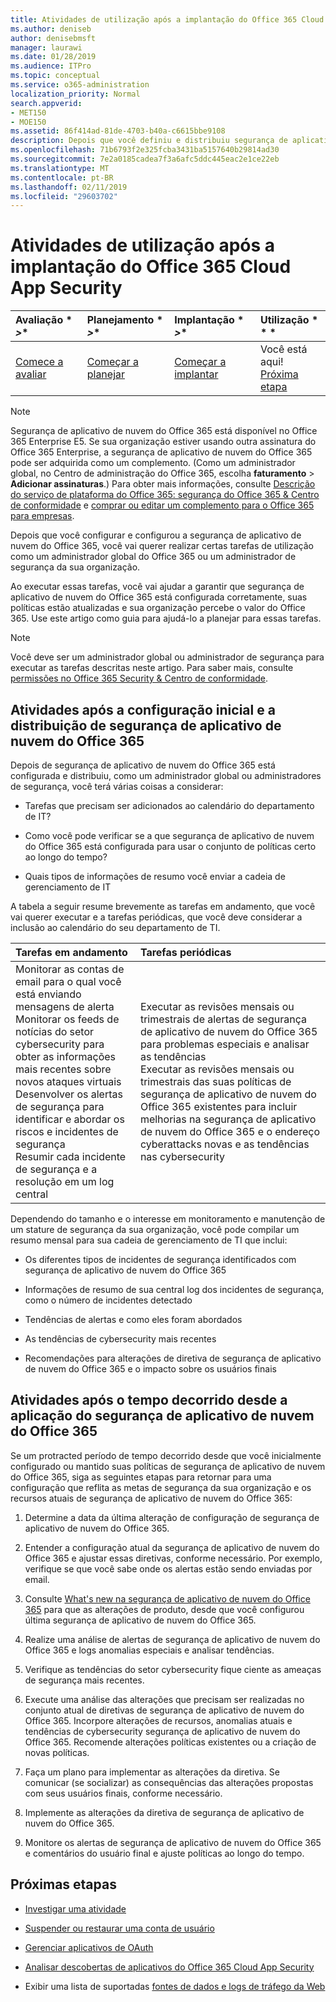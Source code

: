 ```yaml
---
title: Atividades de utilização após a implantação do Office 365 Cloud App Security
ms.author: deniseb
author: denisebmsft
manager: laurawi
ms.date: 01/28/2019
ms.audience: ITPro
ms.topic: conceptual
ms.service: o365-administration
localization_priority: Normal
search.appverid:
- MET150
- MOE150
ms.assetid: 86f414ad-81de-4703-b40a-c6615bbe9108
description: Depois que você definiu e distribuiu segurança de aplicativo de nuvem do Office 365, você vai querer realizar certas tarefas para certificar-se de que sua configuração está correta e que você está preparado para revisões regulares.
ms.openlocfilehash: 71b6793f2e325fcba3431ba5157640b29814ad30
ms.sourcegitcommit: 7e2a0185cadea7f3a6afc5ddc445eac2e1ce22eb
ms.translationtype: MT
ms.contentlocale: pt-BR
ms.lasthandoff: 02/11/2019
ms.locfileid: "29603702"
---
```

# <a name="utilization-activities-after-rolling-out-office-365-cloud-app-security"></a>Atividades de utilização após a implantação do Office 365 Cloud App Security
  
|Avaliação * *\>**|Planejamento * *\>**|Implantação * *\>**|Utilização * * *|
|:-----|:-----|:-----|:-----|
|[Comece a avaliar](office-365-cas-overview.md) <br/> |[Começar a planejar](get-ready-for-office-365-cas.md) <br/> |[Começar a implantar](turn-on-office-365-cas.md) <br/> |Você está aqui!  <br/> [Próxima etapa](review-office-365-cas-alerts.md) <br/> |
   
> [!NOTE]
> Segurança de aplicativo de nuvem do Office 365 está disponível no Office 365 Enterprise E5. Se sua organização estiver usando outra assinatura do Office 365 Enterprise, a segurança de aplicativo de nuvem do Office 365 pode ser adquirida como um complemento. (Como um administrador global, no Centro de administração do Office 365, escolha **faturamento** \> **Adicionar assinaturas**.) Para obter mais informações, consulte [Descrição do serviço de plataforma do Office 365: segurança do Office 365 &amp; Centro de conformidade](https://docs.microsoft.com/office365/servicedescriptions/office-365-platform-service-description/office-365-securitycompliance-center) e [comprar ou editar um complemento para o Office 365 para empresas](https://support.office.com/article/4e7b57d6-b93b-457d-aecd-0ea58bff07a6). 
  
Depois que você configurar e configurou a segurança de aplicativo de nuvem do Office 365, você vai querer realizar certas tarefas de utilização como um administrador global do Office 365 ou um administrador de segurança da sua organização. 

Ao executar essas tarefas, você vai ajudar a garantir que segurança de aplicativo de nuvem do Office 365 está configurada corretamente, suas políticas estão atualizadas e sua organização percebe o valor do Office 365. Use este artigo como guia para ajudá-lo a planejar para essas tarefas.
  
> [!NOTE]
> Você deve ser um administrador global ou administrador de segurança para executar as tarefas descritas neste artigo. Para saber mais, consulte [permissões no Office 365 Security &amp; Centro de conformidade](permissions-in-the-security-and-compliance-center.md). 
    
## <a name="activities-after-the-initial-configuration-and-rollout-of-office-365-cloud-app-security"></a>Atividades após a configuração inicial e a distribuição de segurança de aplicativo de nuvem do Office 365

Depois de segurança de aplicativo de nuvem do Office 365 está configurada e distribuiu, como um administrador global ou administradores de segurança, você terá várias coisas a considerar:
  
- Tarefas que precisam ser adicionados ao calendário do departamento de IT?
    
- Como você pode verificar se a que segurança de aplicativo de nuvem do Office 365 está configurada para usar o conjunto de políticas certo ao longo do tempo?
    
- Quais tipos de informações de resumo você enviar a cadeia de gerenciamento de IT
    
A tabela a seguir resume brevemente as tarefas em andamento, que você vai querer executar e a tarefas periódicas, que você deve considerar a inclusão ao calendário do seu departamento de TI.
  
|**Tarefas em andamento**|**Tarefas periódicas**|
|:-----|:-----|
| Monitorar as contas de email para o qual você está enviando mensagens de alerta  <br/>  Monitorar os feeds de notícias do setor cybersecurity para obter as informações mais recentes sobre novos ataques virtuais  <br/>  Desenvolver os alertas de segurança para identificar e abordar os riscos e incidentes de segurança  <br/>  Resumir cada incidente de segurança e a resolução em um log central  <br/> | Executar as revisões mensais ou trimestrais de alertas de segurança de aplicativo de nuvem do Office 365 para problemas especiais e analisar as tendências  <br/>  Executar as revisões mensais ou trimestrais das suas políticas de segurança de aplicativo de nuvem do Office 365 existentes para incluir melhorias na segurança de aplicativo de nuvem do Office 365 e o endereço cyberattacks novas e as tendências nas cybersecurity  <br/> |
   
Dependendo do tamanho e o interesse em monitoramento e manutenção de um stature de segurança da sua organização, você pode compilar um resumo mensal para sua cadeia de gerenciamento de TI que inclui:
  
- Os diferentes tipos de incidentes de segurança identificados com segurança de aplicativo de nuvem do Office 365
    
- Informações de resumo de sua central log dos incidentes de segurança, como o número de incidentes detectado
    
- Tendências de alertas e como eles foram abordados
    
- As tendências de cybersecurity mais recentes
    
- Recomendações para alterações de diretiva de segurança de aplicativo de nuvem do Office 365 e o impacto sobre os usuários finais
    
## <a name="activities-after-time-has-passed-since-rolling-out-office-365-cloud-app-security"></a>Atividades após o tempo decorrido desde a aplicação do segurança de aplicativo de nuvem do Office 365

Se um protracted período de tempo decorrido desde que você inicialmente configurado ou mantido suas políticas de segurança de aplicativo de nuvem do Office 365, siga as seguintes etapas para retornar para uma configuração que reflita as metas de segurança da sua organização e os recursos atuais de segurança de aplicativo de nuvem do Office 365:
  
1. Determine a data da última alteração de configuração de segurança de aplicativo de nuvem do Office 365.
    
2. Entender a configuração atual da segurança de aplicativo de nuvem do Office 365 e ajustar essas diretivas, conforme necessário. Por exemplo, verifique se que você sabe onde os alertas estão sendo enviadas por email.
    
3. Consulte [What's new na segurança de aplicativo de nuvem do Office 365](new-in-office-365-cas.md) para que as alterações de produto, desde que você configurou última segurança de aplicativo de nuvem do Office 365. 
    
4. Realize uma análise de alertas de segurança de aplicativo de nuvem do Office 365 e logs anomalias especiais e analisar tendências.
    
5. Verifique as tendências do setor cybersecurity fique ciente as ameaças de segurança mais recentes.
    
6. Execute uma análise das alterações que precisam ser realizadas no conjunto atual de diretivas de segurança de aplicativo de nuvem do Office 365. Incorpore alterações de recursos, anomalias atuais e tendências de cybersecurity segurança de aplicativo de nuvem do Office 365. Recomende alterações políticas existentes ou a criação de novas políticas.
    
7. Faça um plano para implementar as alterações da diretiva. Se comunicar (se socializar) as consequências das alterações propostas com seus usuários finais, conforme necessário.
    
8. Implemente as alterações da diretiva de segurança de aplicativo de nuvem do Office 365.
    
9. Monitore os alertas de segurança de aplicativo de nuvem do Office 365 e comentários do usuário final e ajuste políticas ao longo do tempo.
    
## <a name="next-steps"></a>Próximas etapas

- [Investigar uma atividade](investigate-an-activity-in-office-365-cas.md)
    
- [Suspender ou restaurar uma conta de usuário](suspend-or-restore-an-account-in-ocas.md)
    
- [Gerenciar aplicativos de OAuth](manage-app-permissions-in-ocas.md)
    
- [Analisar descobertas de aplicativos do Office 365 Cloud App Security](review-app-discovery-findings-in-ocas.md)
    
- Exibir uma lista de suportadas [fontes de dados e logs de tráfego da Web](web-traffic-logs-and-data-sources-for-ocas.md)
    

